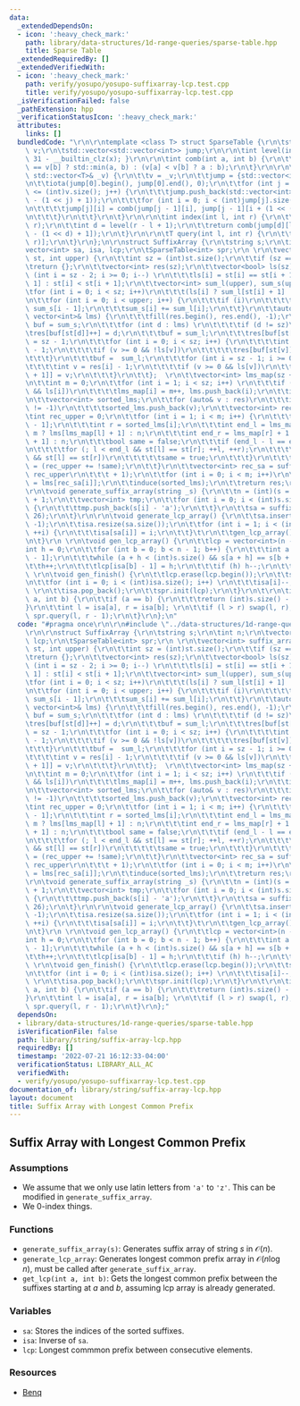 ```yaml
---
data:
  _extendedDependsOn:
  - icon: ':heavy_check_mark:'
    path: library/data-structures/1d-range-queries/sparse-table.hpp
    title: Sparse Table
  _extendedRequiredBy: []
  _extendedVerifiedWith:
  - icon: ':heavy_check_mark:'
    path: verify/yosupo/yosupo-suffixarray-lcp.test.cpp
    title: verify/yosupo/yosupo-suffixarray-lcp.test.cpp
  _isVerificationFailed: false
  _pathExtension: hpp
  _verificationStatusIcon: ':heavy_check_mark:'
  attributes:
    links: []
  bundledCode: "\r\n\r\ntemplate <class T> struct SparseTable {\r\n\tstd::vector<T>\
    \ v;\r\n\tstd::vector<std::vector<int>> jump;\r\n\r\n\tint level(int x) { return\
    \ 31 - __builtin_clz(x); }\r\n\r\n\tint comb(int a, int b) {\r\n\t\treturn v[a]\
    \ == v[b] ? std::min(a, b) : (v[a] < v[b] ? a : b);\r\n\t}\r\n\r\n\tvoid init(const\
    \ std::vector<T>& _v) {\r\n\t\tv = _v;\r\n\t\tjump = {std::vector<int>((int)v.size())};\r\
    \n\t\tiota(jump[0].begin(), jump[0].end(), 0);\r\n\t\tfor (int j = 1; (1 << j)\
    \ <= (int)v.size(); j++) {\r\n\t\t\tjump.push_back(std::vector<int>((int)v.size()\
    \ - (1 << j) + 1));\r\n\t\t\tfor (int i = 0; i < (int)jump[j].size(); i++) {\r\
    \n\t\t\t\tjump[j][i] = comb(jump[j - 1][i], jump[j - 1][i + (1 << (j - 1))]);\r\
    \n\t\t\t}\r\n\t\t}\r\n\t}\r\n\r\n\tint index(int l, int r) {\r\n\t\tassert(l <=\
    \ r);\r\n\t\tint d = level(r - l + 1);\r\n\t\treturn comb(jump[d][l], jump[d][r\
    \ - (1 << d) + 1]);\r\n\t}\r\n\r\n\tT query(int l, int r) {\r\n\t\treturn v[index(l,\
    \ r)];\r\n\t}\r\n};\n\r\nstruct SuffixArray {\r\n\tstring s;\r\n\tint n;\r\n\t\
    vector<int> sa, isa, lcp;\r\n\tSparseTable<int> spr;\r\n \r\n\tvector<int> suffix_array(vector<int>\
    \ st, int upper) {\r\n\t\tint sz = (int)st.size();\r\n\t\tif (sz == 0)\r\n\t\t\
    \treturn {};\r\n\t\tvector<int> res(sz);\r\n\t\tvector<bool> ls(sz);\r\n\t\tfor\
    \ (int i = sz - 2; i >= 0; i--) \r\n\t\t\tls[i] = st[i] == st[i + 1] ? ls[i +\
    \ 1] : st[i] < st[i + 1];\r\n\t\tvector<int> sum_l(upper), sum_s(upper);\r\n\t\
    \tfor (int i = 0; i < sz; i++)\r\n\t\t\t(ls[i] ? sum_l[st[i] + 1] : sum_s[st[i]])++;\r\
    \n\t\tfor (int i = 0; i < upper; i++) {\r\n\t\t\tif (i)\r\n\t\t\t\tsum_l[i] +=\
    \ sum_s[i - 1];\r\n\t\t\tsum_s[i] += sum_l[i];\r\n\t\t}\r\n\t\tauto induce = [&](const\
    \ vector<int>& lms) {\r\n\t\t\tfill(res.begin(), res.end(), -1);\r\n\t\t\tvector<int>\
    \ buf = sum_s;\r\n\t\t\tfor (int d : lms) \r\n\t\t\t\tif (d != sz)\r\n\t\t\t\t\
    \tres[buf[st[d]]++] = d;\r\n\t\t\tbuf = sum_l;\r\n\t\t\tres[buf[st[sz - 1]]++]\
    \ = sz - 1;\r\n\t\t\tfor (int i = 0; i < sz; i++) {\r\n\t\t\t\tint v = res[i]\
    \ - 1;\r\n\t\t\t\tif (v >= 0 && !ls[v])\r\n\t\t\t\t\tres[buf[st[v]]++] = v;\r\n\
    \t\t\t}\r\n\t\t\tbuf =  sum_l;\r\n\t\t\tfor (int i = sz - 1; i >= 0; i--) {\r\n\
    \t\t\t\tint v = res[i] - 1;\r\n\t\t\t\tif (v >= 0 && ls[v])\r\n\t\t\t\t\tres[--buf[st[v]\
    \ + 1]] = v;\r\n\t\t\t}\r\n\t\t};  \r\n\t\tvector<int> lms_map(sz + 1, -1), lms;\r\
    \n\t\tint m = 0;\r\n\t\tfor (int i = 1; i < sz; i++) \r\n\t\t\tif (!ls[i - 1]\
    \ && ls[i])\r\n\t\t\t\tlms_map[i] = m++, lms.push_back(i);\r\n\t\tinduce(lms);\r\
    \n\t\tvector<int> sorted_lms;\r\n\t\tfor (auto& v : res)\r\n\t\t\tif (lms_map[v]\
    \ != -1)\r\n\t\t\t\tsorted_lms.push_back(v);\r\n\t\tvector<int> rec_s(m);\r\n\t\
    \tint rec_upper = 0;\r\n\t\tfor (int i = 1; i < m; i++) {\r\n\t\t\tint l = sorted_lms[i\
    \ - 1];\r\n\t\t\tint r = sorted_lms[i];\r\n\t\t\tint end_l = lms_map[l] + 1 <\
    \ m ? lms[lms_map[l] + 1] : n;\r\n\t\t\tint end_r = lms_map[r] + 1 < m ? lms[lms_map[r]\
    \ + 1] : n;\r\n\t\t\tbool same = false;\r\n\t\t\tif (end_l - l == end_r - r) {\r\
    \n\t\t\t\tfor (; l < end_l && st[l] == st[r]; ++l, ++r);\r\n\t\t\t\tif (l != n\
    \ && st[l] == st[r])\r\n\t\t\t\t\tsame = true;\r\n\t\t\t}\r\n\t\t\trec_s[lms_map[sorted_lms[i]]]\
    \ = (rec_upper += !same);\r\n\t\t}\r\n\t\tvector<int> rec_sa = suffix_array(rec_s,\
    \ rec_upper\r\n\t\t\t + 1);\r\n\t\tfor (int i = 0; i < m; i++)\r\n\t\t\tsorted_lms[i]\
    \ = lms[rec_sa[i]];\r\n\t\tinduce(sorted_lms);\r\n\t\treturn res;\r\n\t}\r\n\t\
    \r\n\tvoid generate_suffix_array(string _s) {\r\n\t\tn = (int)(s = _s).size()\
    \ + 1;\r\n\t\tvector<int> tmp;\r\n\t\tfor (int i = 0; i < (int)s.size(); ++i)\
    \ {\r\n\t\t\ttmp.push_back(s[i] - 'a');\r\n\t\t}\r\n\t\tsa = suffix_array(tmp,\
    \ 26);\r\n\t}\r\n\r\n\tvoid generate_lcp_array() {\r\n\t\tsa.insert(sa.begin(),\
    \ -1);\r\n\t\tisa.resize(sa.size());\r\n\t\tfor (int i = 1; i < (int)sa.size();\
    \ ++i) {\r\n\t\t\tisa[sa[i]] = i;\r\n\t\t}\t\r\n\t\tgen_lcp_array();\r\n\t\tgen_finish();\r\
    \n\t}\r\n \r\n\tvoid gen_lcp_array() {\r\n\t\tlcp = vector<int>(n - 1);\r\n\t\t\
    int h = 0;\r\n\t\tfor (int b = 0; b < n - 1; b++) {\r\n\t\t\tint a = sa[isa[b]\
    \ - 1];\r\n\t\t\twhile (a + h < (int)s.size() && s[a + h] == s[b + h]) \r\n\t\t\
    \t\th++;\r\n\t\t\tlcp[isa[b] - 1] = h;\r\n\t\t\tif (h) h--;\r\n\t\t}\r\n\t}\r\n\
    \ \r\n\tvoid gen_finish() {\r\n\t\tlcp.erase(lcp.begin());\r\n\t\tsa.erase(sa.begin());\r\
    \n\t\tfor (int i = 0; i < (int)isa.size(); i++) \r\n\t\t\tisa[i]--;\r\n\t\tn--;\
    \ \r\n\t\tisa.pop_back();\r\n\t\tspr.init(lcp);\r\n\t}\r\n\t\r\n\tint get_lcp(int\
    \ a, int b) {\r\n\t\tif (a == b) {\r\n\t\t\treturn (int)s.size() - a;\r\n\t\t\
    }\r\n\t\tint l = isa[a], r = isa[b]; \r\n\t\tif (l > r) swap(l, r);\r\n\t\treturn\
    \ spr.query(l, r - 1);\r\n\t}\r\n};\n"
  code: "#pragma once\r\n\r\n#include \"../data-structures/1d-range-queries/sparse-table.hpp\"\
    \r\n\r\nstruct SuffixArray {\r\n\tstring s;\r\n\tint n;\r\n\tvector<int> sa, isa,\
    \ lcp;\r\n\tSparseTable<int> spr;\r\n \r\n\tvector<int> suffix_array(vector<int>\
    \ st, int upper) {\r\n\t\tint sz = (int)st.size();\r\n\t\tif (sz == 0)\r\n\t\t\
    \treturn {};\r\n\t\tvector<int> res(sz);\r\n\t\tvector<bool> ls(sz);\r\n\t\tfor\
    \ (int i = sz - 2; i >= 0; i--) \r\n\t\t\tls[i] = st[i] == st[i + 1] ? ls[i +\
    \ 1] : st[i] < st[i + 1];\r\n\t\tvector<int> sum_l(upper), sum_s(upper);\r\n\t\
    \tfor (int i = 0; i < sz; i++)\r\n\t\t\t(ls[i] ? sum_l[st[i] + 1] : sum_s[st[i]])++;\r\
    \n\t\tfor (int i = 0; i < upper; i++) {\r\n\t\t\tif (i)\r\n\t\t\t\tsum_l[i] +=\
    \ sum_s[i - 1];\r\n\t\t\tsum_s[i] += sum_l[i];\r\n\t\t}\r\n\t\tauto induce = [&](const\
    \ vector<int>& lms) {\r\n\t\t\tfill(res.begin(), res.end(), -1);\r\n\t\t\tvector<int>\
    \ buf = sum_s;\r\n\t\t\tfor (int d : lms) \r\n\t\t\t\tif (d != sz)\r\n\t\t\t\t\
    \tres[buf[st[d]]++] = d;\r\n\t\t\tbuf = sum_l;\r\n\t\t\tres[buf[st[sz - 1]]++]\
    \ = sz - 1;\r\n\t\t\tfor (int i = 0; i < sz; i++) {\r\n\t\t\t\tint v = res[i]\
    \ - 1;\r\n\t\t\t\tif (v >= 0 && !ls[v])\r\n\t\t\t\t\tres[buf[st[v]]++] = v;\r\n\
    \t\t\t}\r\n\t\t\tbuf =  sum_l;\r\n\t\t\tfor (int i = sz - 1; i >= 0; i--) {\r\n\
    \t\t\t\tint v = res[i] - 1;\r\n\t\t\t\tif (v >= 0 && ls[v])\r\n\t\t\t\t\tres[--buf[st[v]\
    \ + 1]] = v;\r\n\t\t\t}\r\n\t\t};  \r\n\t\tvector<int> lms_map(sz + 1, -1), lms;\r\
    \n\t\tint m = 0;\r\n\t\tfor (int i = 1; i < sz; i++) \r\n\t\t\tif (!ls[i - 1]\
    \ && ls[i])\r\n\t\t\t\tlms_map[i] = m++, lms.push_back(i);\r\n\t\tinduce(lms);\r\
    \n\t\tvector<int> sorted_lms;\r\n\t\tfor (auto& v : res)\r\n\t\t\tif (lms_map[v]\
    \ != -1)\r\n\t\t\t\tsorted_lms.push_back(v);\r\n\t\tvector<int> rec_s(m);\r\n\t\
    \tint rec_upper = 0;\r\n\t\tfor (int i = 1; i < m; i++) {\r\n\t\t\tint l = sorted_lms[i\
    \ - 1];\r\n\t\t\tint r = sorted_lms[i];\r\n\t\t\tint end_l = lms_map[l] + 1 <\
    \ m ? lms[lms_map[l] + 1] : n;\r\n\t\t\tint end_r = lms_map[r] + 1 < m ? lms[lms_map[r]\
    \ + 1] : n;\r\n\t\t\tbool same = false;\r\n\t\t\tif (end_l - l == end_r - r) {\r\
    \n\t\t\t\tfor (; l < end_l && st[l] == st[r]; ++l, ++r);\r\n\t\t\t\tif (l != n\
    \ && st[l] == st[r])\r\n\t\t\t\t\tsame = true;\r\n\t\t\t}\r\n\t\t\trec_s[lms_map[sorted_lms[i]]]\
    \ = (rec_upper += !same);\r\n\t\t}\r\n\t\tvector<int> rec_sa = suffix_array(rec_s,\
    \ rec_upper\r\n\t\t\t + 1);\r\n\t\tfor (int i = 0; i < m; i++)\r\n\t\t\tsorted_lms[i]\
    \ = lms[rec_sa[i]];\r\n\t\tinduce(sorted_lms);\r\n\t\treturn res;\r\n\t}\r\n\t\
    \r\n\tvoid generate_suffix_array(string _s) {\r\n\t\tn = (int)(s = _s).size()\
    \ + 1;\r\n\t\tvector<int> tmp;\r\n\t\tfor (int i = 0; i < (int)s.size(); ++i)\
    \ {\r\n\t\t\ttmp.push_back(s[i] - 'a');\r\n\t\t}\r\n\t\tsa = suffix_array(tmp,\
    \ 26);\r\n\t}\r\n\r\n\tvoid generate_lcp_array() {\r\n\t\tsa.insert(sa.begin(),\
    \ -1);\r\n\t\tisa.resize(sa.size());\r\n\t\tfor (int i = 1; i < (int)sa.size();\
    \ ++i) {\r\n\t\t\tisa[sa[i]] = i;\r\n\t\t}\t\r\n\t\tgen_lcp_array();\r\n\t\tgen_finish();\r\
    \n\t}\r\n \r\n\tvoid gen_lcp_array() {\r\n\t\tlcp = vector<int>(n - 1);\r\n\t\t\
    int h = 0;\r\n\t\tfor (int b = 0; b < n - 1; b++) {\r\n\t\t\tint a = sa[isa[b]\
    \ - 1];\r\n\t\t\twhile (a + h < (int)s.size() && s[a + h] == s[b + h]) \r\n\t\t\
    \t\th++;\r\n\t\t\tlcp[isa[b] - 1] = h;\r\n\t\t\tif (h) h--;\r\n\t\t}\r\n\t}\r\n\
    \ \r\n\tvoid gen_finish() {\r\n\t\tlcp.erase(lcp.begin());\r\n\t\tsa.erase(sa.begin());\r\
    \n\t\tfor (int i = 0; i < (int)isa.size(); i++) \r\n\t\t\tisa[i]--;\r\n\t\tn--;\
    \ \r\n\t\tisa.pop_back();\r\n\t\tspr.init(lcp);\r\n\t}\r\n\t\r\n\tint get_lcp(int\
    \ a, int b) {\r\n\t\tif (a == b) {\r\n\t\t\treturn (int)s.size() - a;\r\n\t\t\
    }\r\n\t\tint l = isa[a], r = isa[b]; \r\n\t\tif (l > r) swap(l, r);\r\n\t\treturn\
    \ spr.query(l, r - 1);\r\n\t}\r\n};"
  dependsOn:
  - library/data-structures/1d-range-queries/sparse-table.hpp
  isVerificationFile: false
  path: library/string/suffix-array-lcp.hpp
  requiredBy: []
  timestamp: '2022-07-21 16:12:33-04:00'
  verificationStatus: LIBRARY_ALL_AC
  verifiedWith:
  - verify/yosupo/yosupo-suffixarray-lcp.test.cpp
documentation_of: library/string/suffix-array-lcp.hpp
layout: document
title: Suffix Array with Longest Common Prefix
---
```


## Suffix Array with Longest Common Prefix

### Assumptions
- We assume that we only use latin letters from `'a'` to `'z'`. This can be modified in `generate_suffix_array`. 
- We $0$-index things. 

### Functions
- `generate_suffix_array(s)`: Generates suffix array of string $s$ in $\mathcal O(n)$.
- `generate_lcp_array`: Generates longest common prefix array in $\mathcal O(n \log n)$, must be called after `generate_suffix_array`.
- `get_lcp(int a, int b)`: Gets the longest common prefix between the suffixes starting at $a$ and $b$, assuming lcp array is already generated.

### Variables
- `sa`: Stores the indices of the sorted suffixes.
- `isa`: Inverse of `sa`. 
- `lcp`: Longest commmon prefix between consecutive elements. 

### Resources
- [Benq](https://github.com/bqi343/USACO/blob/master/Implementations/content/strings%20(14)/Light/SuffixArrayLinear.h)